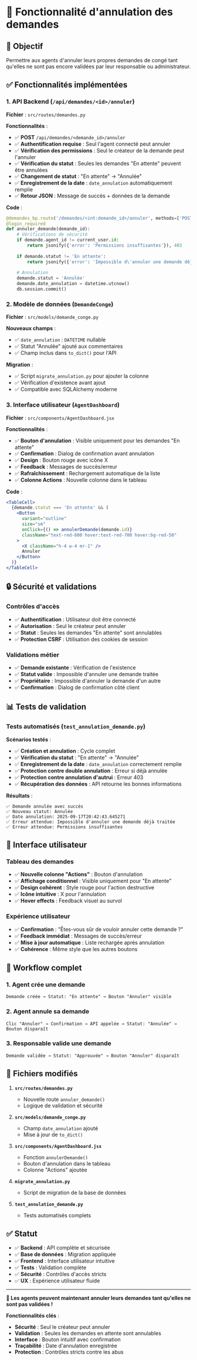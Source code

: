# 🚫 Fonctionnalité d'annulation des demandes

## 🎯 Objectif

Permettre aux agents d'annuler leurs propres demandes de congé tant qu'elles ne sont pas encore validées par leur responsable ou administrateur.

## ✅ Fonctionnalités implémentées

### 1. **API Backend** (`/api/demandes/<id>/annuler`)

**Fichier** : `src/routes/demandes.py`

**Fonctionnalités** :
- ✅ **POST** `/api/demandes/<demande_id>/annuler`
- ✅ **Authentification requise** : Seul l'agent connecté peut annuler
- ✅ **Vérification des permissions** : Seul le créateur de la demande peut l'annuler
- ✅ **Vérification du statut** : Seules les demandes "En attente" peuvent être annulées
- ✅ **Changement de statut** : "En attente" → "Annulée"
- ✅ **Enregistrement de la date** : `date_annulation` automatiquement remplie
- ✅ **Retour JSON** : Message de succès + données de la demande

**Code** :
```python
@demandes_bp.route('/demandes/<int:demande_id>/annuler', methods=['POST'])
@login_required
def annuler_demande(demande_id):
    # Vérifications de sécurité
    if demande.agent_id != current_user.id:
        return jsonify({'error': 'Permissions insuffisantes'}), 403
    
    if demande.statut != 'En attente':
        return jsonify({'error': 'Impossible d\'annuler une demande déjà traitée'}), 400
    
    # Annulation
    demande.statut = 'Annulée'
    demande.date_annulation = datetime.utcnow()
    db.session.commit()
```

### 2. **Modèle de données** (`DemandeConge`)

**Fichier** : `src/models/demande_conge.py`

**Nouveaux champs** :
- ✅ `date_annulation` : `DATETIME` nullable
- ✅ Statut "Annulée" ajouté aux commentaires
- ✅ Champ inclus dans `to_dict()` pour l'API

**Migration** :
- ✅ Script `migrate_annulation.py` pour ajouter la colonne
- ✅ Vérification d'existence avant ajout
- ✅ Compatible avec SQLAlchemy moderne

### 3. **Interface utilisateur** (`AgentDashboard`)

**Fichier** : `src/components/AgentDashboard.jsx`

**Fonctionnalités** :
- ✅ **Bouton d'annulation** : Visible uniquement pour les demandes "En attente"
- ✅ **Confirmation** : Dialog de confirmation avant annulation
- ✅ **Design** : Bouton rouge avec icône X
- ✅ **Feedback** : Messages de succès/erreur
- ✅ **Rafraîchissement** : Rechargement automatique de la liste
- ✅ **Colonne Actions** : Nouvelle colonne dans le tableau

**Code** :
```jsx
<TableCell>
  {demande.statut === 'En attente' && (
    <Button
      variant="outline"
      size="sm"
      onClick={() => annulerDemande(demande.id)}
      className="text-red-600 hover:text-red-700 hover:bg-red-50"
    >
      <X className="h-4 w-4 mr-1" />
      Annuler
    </Button>
  )}
</TableCell>
```

## 🔒 Sécurité et validations

### **Contrôles d'accès**
- ✅ **Authentification** : Utilisateur doit être connecté
- ✅ **Autorisation** : Seul le créateur peut annuler
- ✅ **Statut** : Seules les demandes "En attente" sont annulables
- ✅ **Protection CSRF** : Utilisation des cookies de session

### **Validations métier**
- ✅ **Demande existante** : Vérification de l'existence
- ✅ **Statut valide** : Impossible d'annuler une demande traitée
- ✅ **Propriétaire** : Impossible d'annuler la demande d'un autre
- ✅ **Confirmation** : Dialog de confirmation côté client

## 📊 Tests de validation

### **Tests automatisés** (`test_annulation_demande.py`)

**Scénarios testés** :
- ✅ **Création et annulation** : Cycle complet
- ✅ **Vérification du statut** : "En attente" → "Annulée"
- ✅ **Enregistrement de la date** : `date_annulation` correctement remplie
- ✅ **Protection contre double annulation** : Erreur si déjà annulée
- ✅ **Protection contre annulation d'autrui** : Erreur 403
- ✅ **Récupération des données** : API retourne les bonnes informations

**Résultats** :
```
✅ Demande annulée avec succès
✅ Nouveau statut: Annulée
✅ Date annulation: 2025-09-17T20:42:43.645271
✅ Erreur attendue: Impossible d'annuler une demande déjà traitée
✅ Erreur attendue: Permissions insuffisantes
```

## 🎨 Interface utilisateur

### **Tableau des demandes**
- ✅ **Nouvelle colonne "Actions"** : Bouton d'annulation
- ✅ **Affichage conditionnel** : Visible uniquement pour "En attente"
- ✅ **Design cohérent** : Style rouge pour l'action destructive
- ✅ **Icône intuitive** : X pour l'annulation
- ✅ **Hover effects** : Feedback visuel au survol

### **Expérience utilisateur**
- ✅ **Confirmation** : "Êtes-vous sûr de vouloir annuler cette demande ?"
- ✅ **Feedback immédiat** : Messages de succès/erreur
- ✅ **Mise à jour automatique** : Liste rechargée après annulation
- ✅ **Cohérence** : Même style que les autres boutons

## 🔄 Workflow complet

### **1. Agent crée une demande**
```
Demande créée → Statut: "En attente" → Bouton "Annuler" visible
```

### **2. Agent annule sa demande**
```
Clic "Annuler" → Confirmation → API appelée → Statut: "Annulée" → Bouton disparaît
```

### **3. Responsable valide une demande**
```
Demande validée → Statut: "Approuvée" → Bouton "Annuler" disparaît
```

## 📁 Fichiers modifiés

1. **`src/routes/demandes.py`**
   - Nouvelle route `annuler_demande()`
   - Logique de validation et sécurité

2. **`src/models/demande_conge.py`**
   - Champ `date_annulation` ajouté
   - Mise à jour de `to_dict()`

3. **`src/components/AgentDashboard.jsx`**
   - Fonction `annulerDemande()`
   - Bouton d'annulation dans le tableau
   - Colonne "Actions" ajoutée

4. **`migrate_annulation.py`**
   - Script de migration de la base de données

5. **`test_annulation_demande.py`**
   - Tests automatisés complets

## ✅ Statut

- ✅ **Backend** : API complète et sécurisée
- ✅ **Base de données** : Migration appliquée
- ✅ **Frontend** : Interface utilisateur intuitive
- ✅ **Tests** : Validation complète
- ✅ **Sécurité** : Contrôles d'accès stricts
- ✅ **UX** : Expérience utilisateur fluide

---

**🎉 Les agents peuvent maintenant annuler leurs demandes tant qu'elles ne sont pas validées !**

**Fonctionnalités clés** :
- **Sécurité** : Seul le créateur peut annuler
- **Validation** : Seules les demandes en attente sont annulables
- **Interface** : Bouton intuitif avec confirmation
- **Traçabilité** : Date d'annulation enregistrée
- **Protection** : Contrôles stricts contre les abus



